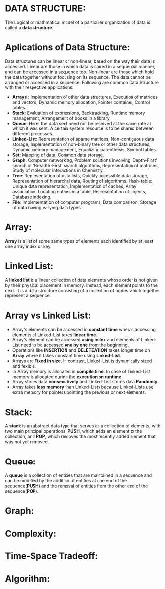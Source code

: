 # DATA STRUCTURE:
The Logical or mathmatical model of a particuler organization of data is called a **data structure**. 

# Aplications of Data Structure:
Data structures can be linear or non-linear, based on the way their data is accessed. Linear are those in which data is stored in a sequential manner, and can be accessed in a sequence too. Non-linear are those which hold the data together without focusing on its sequence. The data cannot be arranged or accessed in a sequence. Following are common Data Structure with their respective applications:

- **Arrays** : Implementation of other data structures, Execution of matrices and vectors, Dynamic memory allocation, Pointer container, Control tables.
- **Stack**: Evaluation of expressions, Backtracking, Runtime memory management, Arrangement of books in a library.
- **Queue**: Here, the data sent need not be received at the same rate at which it was sent. A certain system resource is to be shared between different processes.
- **Linked-List**: Representation of sparse matrices, Non-contiguous data storage, Implementation of non-binary tree or other data structures, Dynamic memory management, Equalizing parenthesis, Symbol tables.
- **Set**: Mapping of data, Common data storage.
- **Graph**: Computer networking, Problem solutions involving 'Depth-First' search or 'Breadth-First' search algorithms, Representation of matrices, Study of molecular interactions in Chemistry.
- **Tree**: Representation of data lists, Quickly accessible data storage, Representation of hierarchal data, Routing of algorithms.
Hash-table: Unique data representation, Implementation of caches, Array association, Locating entries in a table, Representation of objects, Database indexing.
- **File**: Implementation of computer programs, Data comparison, Storage of data having varying data types.

# Array:
**Array** is a list of some same types of elements each identified by at least one array index or key.

# Linked List:
A **linked list** is a linear collection of data elements whose order is not given by their physical placement in memory. Instead, each element points to the next. It is a data structure consisting of a collection of nodes which together represent a sequence.

# Array vs Linked List:
- Array's elements can be accessed in **constant time** wheras accessing elements of Linked-List takes **linear time**.
- Array's element can be accessed **using index** and elements of Linked-List need to be accessed **one by one** from the beginning.
- Operations like **INSERTION** and **DELETEATION** takes longer time on **Array** where it takes constant time using **Linked-List**.
- Arrays are **Fixed in size**. In contrast, Linked-List is dynamically sized and fexible.
- In Array memory is allocated in **compile time**. In case of Linked-List memory is allocated during the **execution on runtime**. 
- Array stores data **consecutively** and Linked-List stores data **Randomly**. 
- Array takes **less memory** than Linked-Lists because Linked-Lists use extra memory for pointers pointing the previous or next elements. 

# Stack:
A **stack** is an abstract data type that serves as a collection of elements, with two main principal operations: **PUSH**, which adds an element to the collection, and **POP**, which removes the most recently added element that was not yet removed.

# Queue:
A **queue** is a collection of entities that are maintained in a sequence and can be modified by the addition of entities at one end of the sequence(**PUSH**) and the removal of entities from the other end of the sequence(**POP**).

# Graph:

# Complexity:

# Time-Space Tradeoff:

# Algorithm:
